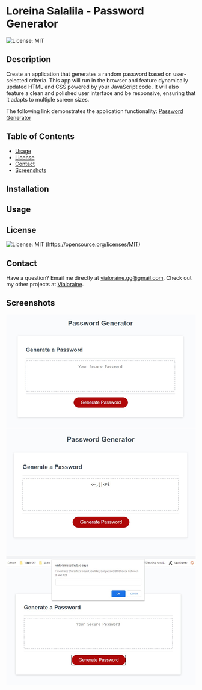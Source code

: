 # Loreina Salalila - Password Generator
  ![License: MIT](https://img.shields.io/badge/License-MIT-yellow.svg)
  ## Description
  Create an application that generates a random password based on user-selected criteria. This app will run in the browser and feature dynamically updated HTML and CSS powered by your JavaScript code. It will also feature a clean and polished user interface and be responsive, ensuring that it adapts to multiple screen sizes.

  The following link demonstrates the application functionality: [Password Generator](https://vialoraine.github.io/Password-Generator/)

  ## Table of Contents
  * [Usage](#usage)
  * [License](#license)
  * [Contact](#contact)
  * [Screenshots](#screenshots)
  ## Installation
  ## Usage
  ## License
  ![License: MIT](https://img.shields.io/badge/License-MIT-yellow.svg)
  (https://opensource.org/licenses/MIT)
  ## Contact
  Have a question? Email me directly at vialoraine.gg@gmail.com.
  Check out my other projects at [Vialoraine](https://github.com/Vialoraine).
  ## Screenshots
  <img src= "Assets/Application.jpg">
  <img src= "Assets/Generated.jpg">
  <img src= "Assets/Prompt.jpg">